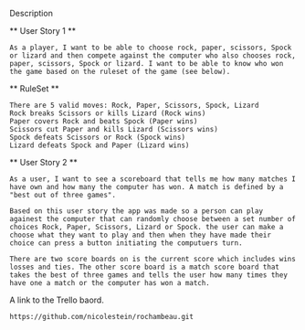 Description

   ** User Story 1 **
    
    As a player, I want to be able to choose rock, paper, scissors, Spock or lizard and then compete against the computer who also chooses rock, paper, scissors, Spock or lizard. I want to be able to know who won the game based on the ruleset of the game (see below).
   
   ** RuleSet ** 
   
    There are 5 valid moves: Rock, Paper, Scissors, Spock, Lizard
    Rock breaks Scissors or kills Lizard (Rock wins)
    Paper covers Rock and beats Spock (Paper wins)
    Scissors cut Paper and kills Lizard (Scissors wins)
    Spock defeats Scissors or Rock (Spock wins)
    Lizard defeats Spock and Paper (Lizard wins)
    
   ** User Story 2 **
    
    As a user, I want to see a scoreboard that tells me how many matches I have own and how many the computer has won. A match is defined by a "best out of three games". 
    
    Based on this user story the app was made so a person can play againest the computer that can randomly choose between a set number of choices Rock, Paper, Scissors, Lizard or Spock. the user can make a choose what they want to play and then when they have made their choice can press a button initiating the computuers turn. 
    
    There are two score boards on is the current score which includes wins losses and ties. The other score board is a match score board that takes the best of three games and tells the user how many times they have one a match or the computer has won a match. 
    

A link to the Trello baord.

    https://github.com/nicolestein/rochambeau.git